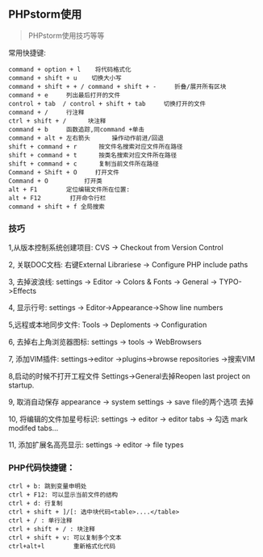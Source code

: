 ## PHPstorm使用
> PHPstorm使用技巧等等

常用快捷键:
```
command + option + l    将代码格式化
command + shift + u    切换大小写
command + shift + + / command + shift + -     折叠/展开所有区块
command + e     列出最后打开的文件
control + tab  / control + shift + tab     切换打开的文件
command + /     行注释
ctrl + shift + /      块注释
command + b     函数追踪,同command +单击
command + alt + 左右箭头      操作动作前进/回退
shift + command + r      按文件名搜索对应文件所在路径
shift + command + t      按类名搜索对应文件所在路径
shift + command + c      复制当前文件所在路径
Command + Shift + O     打开文件
Command + O          打开类
alt + F1        定位编辑文件所在位置:
alt + F12        打开命令行栏
command + shift + f 全局搜索
```

### 技巧

1,从版本控制系统创建项目:
CVS -> Checkout from Version Control

2, 关联DOC文档:
右键External Librariese -> Configure PHP include paths

3, 去掉波浪线:
settings -> Editor -> Colors & Fonts -> General -> TYPO->Effects

4, 显示行号:
settings -> Editor->Appearance->Show line numbers

5,远程或本地同步文件:
Tools -> Deploments -> Configuration

6, 去掉右上角浏览器图标:
settings -> tools -> WebBrowsers

7, 添加VIM插件:
settings->editor ->plugins->browse repositories ->搜索VIM

8,启动的时候不打开工程文件
Settings->General去掉Reopen last project on startup.

9, 取消自动保存
appearance -> system settings -> save file的两个选项 去掉

10, 将编辑的文件加星号标识:
settings -> editor -> editor tabs -> 勾选 mark modifed tabs…

11, 添加扩展名高亮显示:
settings -> editor -> file types


### PHP代码快捷键：
```
ctrl + b: 跳到变量申明处
ctrl + F12: 可以显示当前文件的结构
ctrl + d: 行复制
ctrl + shift + ]/[: 选中块代码<table>....</table>
ctrl + / : 单行注释
ctrl + shift + / : 块注释
ctrl + shift + v: 可以复制多个文本
ctrl+alt+l        重新格式化代码
```






